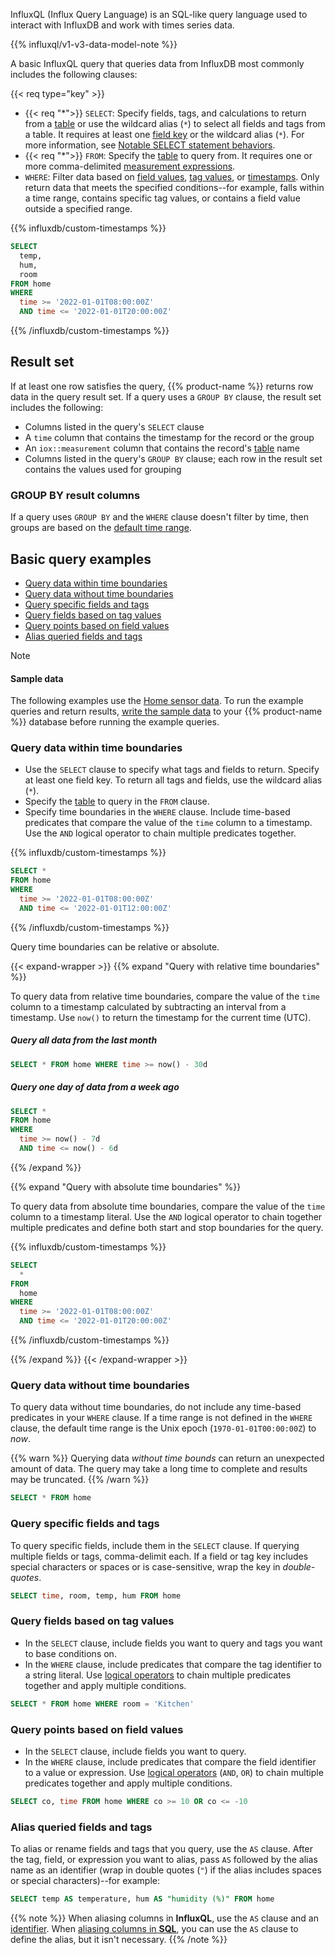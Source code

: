 
InfluxQL (Influx Query Language) is an SQL-like query language used to interact
with InfluxDB and work with times series data.

{{% influxql/v1-v3-data-model-note %}}

A basic InfluxQL query that queries data from InfluxDB most commonly includes the
following clauses:

{{< req type="key" >}}

- {{< req "\*">}} `SELECT`: Specify fields, tags, and calculations to return
  from a [table](/influxdb3/version/reference/glossary/#table) or use the
  wildcard alias (`*`) to select all fields and tags from a table. It requires
  at least one
  [field key](/influxdb3/version/reference/glossary/#field-key) or the
  wildcard alias (`*`). For more information, see
  [Notable SELECT statement behaviors](/influxdb3/version/reference/influxql/select/#notable-select-statement-behaviors).
- {{< req "\*">}} `FROM`: Specify the
  [table](/influxdb3/version/reference/glossary/#table) to query from.
    <!-- vale InfluxDataDocs.v3Schema = NO -->
  It requires one or more comma-delimited
  [measurement expressions](/influxdb3/version/reference/influxql/select/#measurement_expression).
    <!-- vale InfluxDataDocs.v3Schema = YES -->
- `WHERE`: Filter data based on
  [field values](/influxdb3/version/reference/glossary/#field),
  [tag values](/influxdb3/version/reference/glossary/#tag), or
  [timestamps](/influxdb3/version/reference/glossary/#timestamp). Only
  return data that meets the specified conditions--for example, falls within a
  time range, contains specific tag values, or contains a field value outside a
  specified range.

{{% influxdb/custom-timestamps %}}

```sql
SELECT
  temp,
  hum,
  room
FROM home
WHERE
  time >= '2022-01-01T08:00:00Z'
  AND time <= '2022-01-01T20:00:00Z'
```

{{% /influxdb/custom-timestamps %}}

## Result set

If at least one row satisfies the query, {{% product-name %}} returns row data
in the query result set.
If a query uses a `GROUP BY` clause, the result set
includes the following:

- Columns listed in the query's `SELECT` clause
- A `time` column that contains the timestamp for the record or the group
- An `iox::measurement` column that contains the record's
  [table](/influxdb3/version/reference/glossary/#table) name
- Columns listed in the query's `GROUP BY` clause; each row in the result set
  contains the values used for grouping

### GROUP BY result columns

If a query uses `GROUP BY` and the `WHERE` clause doesn't filter by time, then
groups are based on the
[default time range](/influxdb3/version/reference/influxql/group-by/#default-time-range).

## Basic query examples

- [Query data within time boundaries](#query-data-within-time-boundaries)
- [Query data without time boundaries](#query-data-without-time-boundaries)
- [Query specific fields and tags](#query-specific-fields-and-tags)
- [Query fields based on tag values](#query-fields-based-on-tag-values)
- [Query points based on field values](#query-points-based-on-field-values)
- [Alias queried fields and tags](#alias-queried-fields-and-tags)

> [!Note]
>
> #### Sample data
> 
> The following examples use the [Home sensor data](/influxdb3/version/reference/sample-data/#home-sensor-data).
> To run the example queries and return results,
> [write the sample data](/influxdb3/version/reference/sample-data/#write-the-home-sensor-data-to-influxdb)
> to your {{% product-name %}} database before running the example queries.

### Query data within time boundaries

- Use the `SELECT` clause to specify what tags and fields to return.
  Specify at least one field key.
  To return all tags and fields, use the wildcard alias (`*`).
- Specify the [table](/influxdb3/version/reference/glossary/#table) to
  query in the `FROM` clause.
- Specify time boundaries in the `WHERE` clause. Include time-based predicates
  that compare the value of the `time` column to a timestamp.
  Use the `AND` logical operator to chain multiple predicates together.

{{% influxdb/custom-timestamps %}}

```sql
SELECT *
FROM home
WHERE
  time >= '2022-01-01T08:00:00Z'
  AND time <= '2022-01-01T12:00:00Z'
```

{{% /influxdb/custom-timestamps %}}

Query time boundaries can be relative or absolute.

{{< expand-wrapper >}}
{{% expand "Query with relative time boundaries" %}}

To query data from relative time boundaries, compare the value of the `time`
column to a timestamp calculated by subtracting an interval from a timestamp.
Use `now()` to return the timestamp for the current time (UTC).

##### Query all data from the last month

```sql
SELECT * FROM home WHERE time >= now() - 30d
```

##### Query one day of data from a week ago

```sql
SELECT *
FROM home
WHERE
  time >= now() - 7d
  AND time <= now() - 6d
```

{{% /expand %}}

{{% expand "Query with absolute time boundaries" %}}

To query data from absolute time boundaries, compare the value of the `time`
column to a timestamp literal.
Use the `AND` logical operator to chain together
multiple predicates and define both start and stop boundaries for the query.

{{% influxdb/custom-timestamps %}}

```sql
SELECT
  *
FROM
  home
WHERE
  time >= '2022-01-01T08:00:00Z'
  AND time <= '2022-01-01T20:00:00Z'
```

{{% /influxdb/custom-timestamps %}}

{{% /expand %}}
{{< /expand-wrapper >}}

### Query data without time boundaries

To query data without time boundaries, do not include any time-based predicates
in your `WHERE` clause.
If a time range is not defined in the `WHERE` clause,
the default time range is the Unix epoch (`1970-01-01T00:00:00Z`) to _now_.

{{% warn %}}
Querying data _without time bounds_ can return an unexpected amount of data.
The query may take a long time to complete and results may be truncated.
{{% /warn %}}

```sql
SELECT * FROM home
```

### Query specific fields and tags

To query specific fields, include them in the `SELECT` clause.
If querying multiple fields or tags, comma-delimit each.
If a field or tag key includes special characters or spaces or is
case-sensitive, wrap the key in _double-quotes_.

```sql
SELECT time, room, temp, hum FROM home
```

### Query fields based on tag values

- In the `SELECT` clause, include fields you want to query and tags you want to
  base conditions on.
- In the `WHERE` clause, include predicates that compare the tag identifier to a
  string literal. Use
  [logical operators](/influxdb3/version/reference/influxql/where/#logical-operators)
  to chain multiple predicates together and apply multiple conditions.

```sql
SELECT * FROM home WHERE room = 'Kitchen'
```

### Query points based on field values

- In the `SELECT` clause, include fields you want to query.
- In the `WHERE` clause, include predicates that compare the field identifier to
  a value or expression.
  Use
  [logical operators](/influxdb3/version/reference/influxql/where/#logical-operators)
  (`AND`, `OR`) to chain multiple predicates together and apply multiple
  conditions.

```sql
SELECT co, time FROM home WHERE co >= 10 OR co <= -10
```

### Alias queried fields and tags

To alias or rename fields and tags that you query, use the `AS` clause.
After the tag, field, or expression you want to alias, pass `AS` followed by the
alias name as an identifier (wrap in double quotes (`"`) if the alias includes
spaces or special characters)--for example:

```sql
SELECT temp AS temperature, hum AS "humidity (%)" FROM home
```

{{% note %}}
When aliasing columns in **InfluxQL**, use the `AS` clause and an
[identifier](/influxdb3/version/reference/influxql/#identifiers). When
[aliasing columns in **SQL**](/influxdb3/version/query-data/sql/basic-query/#alias-queried-fields-and-tags),
you can use the `AS` clause to define the alias, but it isn't necessary.
{{% /note %}}
